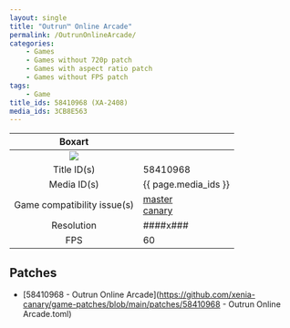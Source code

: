 ```yaml
---
layout: single
title: "Outrun™ Online Arcade"
permalink: /OutrunOnlineArcade/
categories:
    - Games
    - Games without 720p patch
    - Games with aspect ratio patch
    - Games without FPS patch
tags:
    - Game
title_ids: 58410968 (XA-2408)
media_ids: 3CB8E563
---
```


| Boxart                      |                                                                            |
| :----:                      | :-                                                                         |
| ![](https://download-ssl.xbox.com/content/images/66acd000-77fe-1000-9115-d80258410968/1033/boxartlg.jpg) |
| Title ID(s)                 | 58410968                                                                   |
| Media ID(s)                 | {{ page.media_ids }}                                                        |
| Game compatibility issue(s) | [master](https://github.com/xenia-project/game-compatibility/issues/)<br>[canary](https://github.com/xenia-canary/game-compatibility/issues/) |
| Resolution                  | ####x###                                                                   |
| FPS                         | 60                                                                         |

## Patches
* [58410968 - Outrun Online Arcade](https://github.com/xenia-canary/game-patches/blob/main/patches/58410968 - Outrun Online Arcade.toml)

<!--This page was generated by a script. You can remove this comment once the page is verified to be free of mistakes.-->
